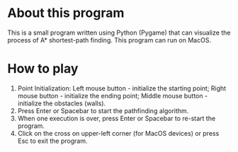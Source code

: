 # About this program
This is a small program written using Python (Pygame) that can visualize the process of A* shortest-path finding.
This program can run on MacOS.
# How to play
1. Point Initialization: Left mouse button - initialize the starting point; Right mouse button - initialize the ending point; Middle mouse button - initialize the obstacles (walls).
2. Press Enter or Spacebar to start the pathfinding algorithm.
3. When one execution is over, press Enter or Spacebar to re-start the program.
4. Click on the cross on upper-left corner (for MacOS devices) or press Esc to exit the program.
